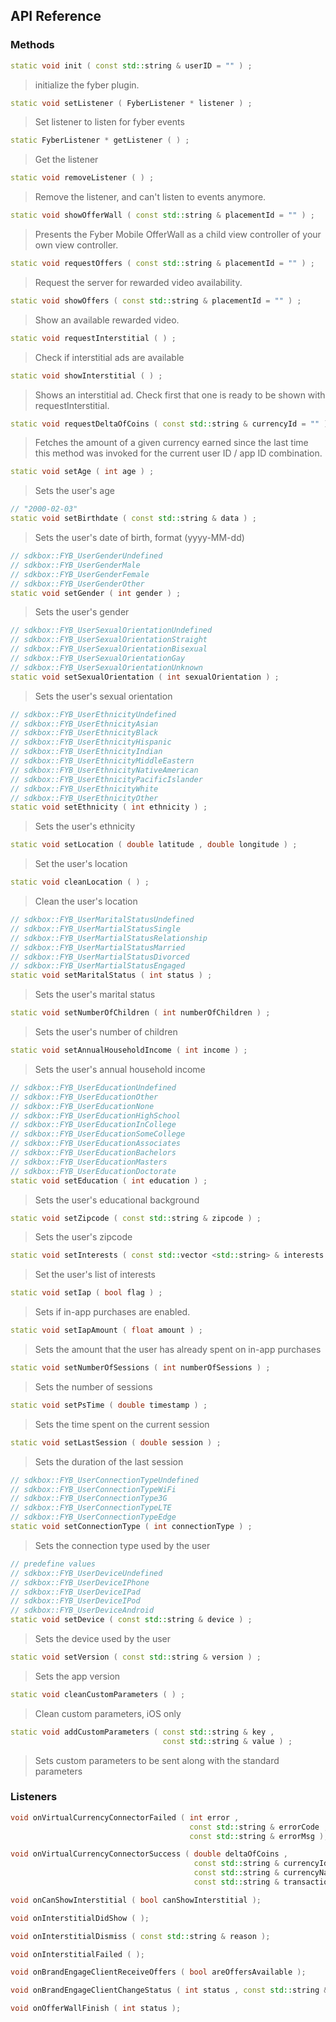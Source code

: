 ## API Reference

### Methods
```cpp
static void init ( const std::string & userID = "" ) ;
```
> initialize the fyber plugin.

```cpp
static void setListener ( FyberListener * listener ) ;
```
> Set listener to listen for fyber events

```cpp
static FyberListener * getListener ( ) ;
```
> Get the listener

```cpp
static void removeListener ( ) ;
```
> Remove the listener, and can't listen to events anymore.

```cpp
static void showOfferWall ( const std::string & placementId = "" ) ;
```
> Presents the Fyber Mobile OfferWall as a child view controller of your own view controller.

```cpp
static void requestOffers ( const std::string & placementId = "" ) ;
```
> Request the server for rewarded video availability.

```cpp
static void showOffers ( const std::string & placementId = "" ) ;
```
> Show an available rewarded video.

```cpp
static void requestInterstitial ( ) ;
```
> Check if interstitial ads are available

```cpp
static void showInterstitial ( ) ;
```
> Shows an interstitial ad. Check first that one is ready to be shown with requestInterstitial.

```cpp
static void requestDeltaOfCoins ( const std::string & currencyId = "" ) ;
```
> Fetches the amount of a given currency earned since the last time this method was
invoked for the current user ID / app ID combination.

```cpp
static void setAge ( int age ) ;
```
>  Sets the user's age

```cpp
// "2000-02-03"
static void setBirthdate ( const std::string & data ) ;
```
>  Sets the user's date of birth, format (yyyy-MM-dd)

```cpp
// sdkbox::FYB_UserGenderUndefined
// sdkbox::FYB_UserGenderMale
// sdkbox::FYB_UserGenderFemale
// sdkbox::FYB_UserGenderOther
static void setGender ( int gender ) ;
```
>  Sets the user's gender

```cpp
// sdkbox::FYB_UserSexualOrientationUndefined
// sdkbox::FYB_UserSexualOrientationStraight
// sdkbox::FYB_UserSexualOrientationBisexual
// sdkbox::FYB_UserSexualOrientationGay
// sdkbox::FYB_UserSexualOrientationUnknown
static void setSexualOrientation ( int sexualOrientation ) ;
```
>  Sets the user's sexual orientation

```cpp
// sdkbox::FYB_UserEthnicityUndefined
// sdkbox::FYB_UserEthnicityAsian
// sdkbox::FYB_UserEthnicityBlack
// sdkbox::FYB_UserEthnicityHispanic
// sdkbox::FYB_UserEthnicityIndian
// sdkbox::FYB_UserEthnicityMiddleEastern
// sdkbox::FYB_UserEthnicityNativeAmerican
// sdkbox::FYB_UserEthnicityPacificIslander
// sdkbox::FYB_UserEthnicityWhite
// sdkbox::FYB_UserEthnicityOther
static void setEthnicity ( int ethnicity ) ;
```
>  Sets the user's ethnicity

```cpp
static void setLocation ( double latitude , double longitude ) ;
```
>  Set the user's location

```cpp
static void cleanLocation ( ) ;
```
> Clean the user's location

```cpp
// sdkbox::FYB_UserMaritalStatusUndefined
// sdkbox::FYB_UserMartialStatusSingle
// sdkbox::FYB_UserMartialStatusRelationship
// sdkbox::FYB_UserMartialStatusMarried
// sdkbox::FYB_UserMartialStatusDivorced
// sdkbox::FYB_UserMartialStatusEngaged
static void setMaritalStatus ( int status ) ;
```
>  Sets the user's marital status

```cpp
static void setNumberOfChildren ( int numberOfChildren ) ;
```
>  Sets the user's number of children

```cpp
static void setAnnualHouseholdIncome ( int income ) ;
```
>  Sets the user's annual household income

```cpp
// sdkbox::FYB_UserEducationUndefined
// sdkbox::FYB_UserEducationOther
// sdkbox::FYB_UserEducationNone
// sdkbox::FYB_UserEducationHighSchool
// sdkbox::FYB_UserEducationInCollege
// sdkbox::FYB_UserEducationSomeCollege
// sdkbox::FYB_UserEducationAssociates
// sdkbox::FYB_UserEducationBachelors
// sdkbox::FYB_UserEducationMasters
// sdkbox::FYB_UserEducationDoctorate
static void setEducation ( int education ) ;
```
>  Sets the user's educational background

```cpp
static void setZipcode ( const std::string & zipcode ) ;
```
>  Sets the user's zipcode

```cpp
static void setInterests ( const std::vector <std::string> & interests ) ;
```
>  Set the user's list of interests

```cpp
static void setIap ( bool flag ) ;
```
>  Sets if in-app purchases are enabled.

```cpp
static void setIapAmount ( float amount ) ;
```
>  Sets the amount that the user has already spent on in-app purchases

```cpp
static void setNumberOfSessions ( int numberOfSessions ) ;
```
>  Sets the number of sessions

```cpp
static void setPsTime ( double timestamp ) ;
```
>  Sets the time spent on the current session

```cpp
static void setLastSession ( double session ) ;
```
>  Sets the duration of the last session

```cpp
// sdkbox::FYB_UserConnectionTypeUndefined
// sdkbox::FYB_UserConnectionTypeWiFi
// sdkbox::FYB_UserConnectionType3G
// sdkbox::FYB_UserConnectionTypeLTE
// sdkbox::FYB_UserConnectionTypeEdge
static void setConnectionType ( int connectionType ) ;
```
>  Sets the connection type used by the user

```cpp
// predefine values
// sdkbox::FYB_UserDeviceUndefined
// sdkbox::FYB_UserDeviceIPhone
// sdkbox::FYB_UserDeviceIPad
// sdkbox::FYB_UserDeviceIPod
// sdkbox::FYB_UserDeviceAndroid
static void setDevice ( const std::string & device ) ;
```
>  Sets the device used by the user

```cpp
static void setVersion ( const std::string & version ) ;
```
>  Sets the app version

```cpp
static void cleanCustomParameters ( ) ;
```
> Clean custom parameters, iOS only

```cpp
static void addCustomParameters ( const std::string & key ,
                                  const std::string & value ) ;
```
>  Sets custom parameters to be sent along with the standard parameters


### Listeners
```cpp
void onVirtualCurrencyConnectorFailed ( int error ,
                                        const std::string & errorCode ,
                                        const std::string & errorMsg );
```

```cpp
void onVirtualCurrencyConnectorSuccess ( double deltaOfCoins ,
                                         const std::string & currencyId ,
                                         const std::string & currencyName ,
                                         const std::string & transactionId );
```

```cpp
void onCanShowInterstitial ( bool canShowInterstitial );
```

```cpp
void onInterstitialDidShow ( );
```

```cpp
void onInterstitialDismiss ( const std::string & reason );
```

```cpp
void onInterstitialFailed ( );
```

```cpp
void onBrandEngageClientReceiveOffers ( bool areOffersAvailable );
```

```cpp
void onBrandEngageClientChangeStatus ( int status , const std::string & msg );
```

```cpp
void onOfferWallFinish ( int status );
```


